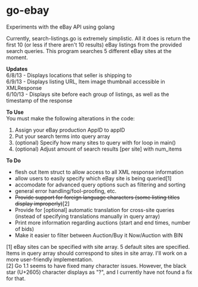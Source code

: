 go-ebay
=======

Experiments with the eBay API using golang

Currently, search-listings.go is extremely simplistic. All it does is return the first 
10 (or less if there aren't 10 results) eBay listings from the provided search queries. 
This program searches 5 different eBay sites at the moment.

**Updates**  
6/8/13 - Displays locations that seller is shipping to  
6/9/13 - Displays listing URL, Item image thumbnail accessible in XMLResponse  
6/10/13 - Displays site before each group of listings, as well as the timestamp of the response

**To Use**  
You must make the following alterations in the code:  
1. Assign your eBay production AppID to appID  
2. Put your search terms into query array   
3. (optional) Specify how many sites to query with for loop in main()  
4. (optional) Adjust amount of search results [per site] with num_items
  

**To Do**
- flesh out Item struct to allow access to all XML response information
- allow users to easily specify which eBay site is being queried[1]
- accomodate for advanced query options such as filtering and sorting
- general error handling/fool-proofing, etc.  
- ~~Provide support for foreign language characters (some listing titles display improperly)~~[2]  
- Provide for [optional] automatic translation for cross-site queries (instead of specifying translations manually in query array)  
- Print more information regarding auctions (start and end times, number of bids)  
- Make it easier to filter between Auction/Buy it Now/Auction with BIN
 
[1] eBay sites can be specified with site array. 5 default sites are specified. Items in 
 query array should correspond to sites in site array. I'll work on a more user-friendly implementation.  
[2] Go 1.1 seems to have fixed many character issues. However, the black star (U+2605) character displays as "?", and I currently
 have not found a fix for that.